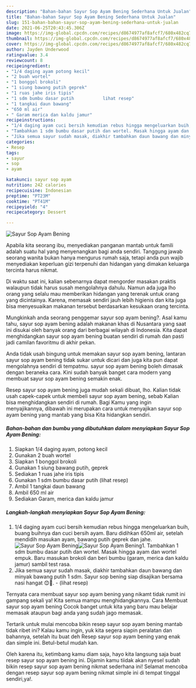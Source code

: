 ```yaml
---
description: "Bahan-bahan Sayur Sop Ayam Bening Sederhana Untuk Jualan"
title: "Bahan-bahan Sayur Sop Ayam Bening Sederhana Untuk Jualan"
slug: 151-bahan-bahan-sayur-sop-ayam-bening-sederhana-untuk-jualan
date: 2021-06-25T20:43:45.306Z
image: https://img-global.cpcdn.com/recipes/d8674977af8afcf7/680x482cq70/sayur-sop-ayam-bening-foto-resep-utama.jpg
thumbnail: https://img-global.cpcdn.com/recipes/d8674977af8afcf7/680x482cq70/sayur-sop-ayam-bening-foto-resep-utama.jpg
cover: https://img-global.cpcdn.com/recipes/d8674977af8afcf7/680x482cq70/sayur-sop-ayam-bening-foto-resep-utama.jpg
author: Jayden Underwood
ratingvalue: 3.4
reviewcount: 8
recipeingredient:
- "1/4 daging ayam potong kecil"
- "2 buah wortel"
- "1 bonggol brokoli"
- "1 siung bawang putih geprek"
- "1 ruas jahe iris tipis"
- "1 sdm bumbu dasar putih           lihat resep"
- "1 tangkai daun bawang"
- "650 ml air"
- " Garam merica dan kaldu jamur"
recipeinstructions:
- "1/4 daging ayam cuci bersih kemudian rebus hingga mengeluarkan buih, buang buihnya dan cuci bersih ayam. Baru didihkan 650ml air, setelah mendidih masukan ayam, bawang putih geprek dan jahe."
- "Tambahkan 1 sdm bumbu dasar putih dan wortel. Masak hingga ayam dan wortel empuk. Baru masukan brokoli dan beri bumbu (garam, merica dan kaldu jamur) sambil test rasa."
- "Jika semua sayur sudah masak, diakhir tambahkan daun bawang dan minyak bawang putih 1 sdm. Sayur sop bening siap disajikan bersama nasi hangat 😊🤗.           (lihat resep)"
categories:
- Resep
tags:
- sayur
- sop
- ayam

katakunci: sayur sop ayam 
nutrition: 242 calories
recipecuisine: Indonesian
preptime: "PT23M"
cooktime: "PT41M"
recipeyield: "4"
recipecategory: Dessert

---
```



![Sayur Sop Ayam Bening](https://img-global.cpcdn.com/recipes/d8674977af8afcf7/680x482cq70/sayur-sop-ayam-bening-foto-resep-utama.jpg)

Apabila kita seorang ibu, menyediakan panganan mantab untuk famili adalah suatu hal yang menyenangkan bagi anda sendiri. Tanggung jawab seorang  wanita bukan hanya mengurus rumah saja, tetapi anda pun wajib menyediakan keperluan gizi terpenuhi dan hidangan yang dimakan keluarga tercinta harus nikmat.

Di waktu  saat ini, kalian sebenarnya dapat mengorder masakan praktis walaupun tidak harus susah mengolahnya dahulu. Namun ada juga lho orang yang selalu mau memberikan hidangan yang terenak untuk orang yang dicintainya. Karena, memasak sendiri jauh lebih higienis dan kita juga bisa menyesuaikan makanan tersebut berdasarkan kesukaan orang tercinta. 



Mungkinkah anda seorang penggemar sayur sop ayam bening?. Asal kamu tahu, sayur sop ayam bening adalah makanan khas di Nusantara yang saat ini disukai oleh banyak orang dari berbagai wilayah di Indonesia. Kita dapat menghidangkan sayur sop ayam bening buatan sendiri di rumah dan pasti jadi camilan favoritmu di akhir pekan.

Anda tidak usah bingung untuk memakan sayur sop ayam bening, lantaran sayur sop ayam bening tidak sukar untuk dicari dan juga kita pun dapat mengolahnya sendiri di tempatmu. sayur sop ayam bening boleh dimasak dengan beraneka cara. Kini sudah banyak banget cara modern yang membuat sayur sop ayam bening semakin enak.

Resep sayur sop ayam bening juga mudah sekali dibuat, lho. Kalian tidak usah capek-capek untuk membeli sayur sop ayam bening, sebab Kalian bisa menghidangkan sendiri di rumah. Bagi Kamu yang ingin menyajikannya, dibawah ini merupakan cara untuk menyajikan sayur sop ayam bening yang mantab yang bisa Kita hidangkan sendiri.

<!--inarticleads1-->

##### Bahan-bahan dan bumbu yang dibutuhkan dalam menyiapkan Sayur Sop Ayam Bening:

1. Siapkan 1/4 daging ayam, potong kecil
1. Gunakan 2 buah wortel
1. Siapkan 1 bonggol brokoli
1. Gunakan 1 siung bawang putih, geprek
1. Sediakan 1 ruas jahe iris tipis
1. Gunakan 1 sdm bumbu dasar putih           (lihat resep)
1. Ambil 1 tangkai daun bawang
1. Ambil 650 ml air
1. Sediakan  Garam, merica dan kaldu jamur




<!--inarticleads2-->

##### Langkah-langkah menyiapkan Sayur Sop Ayam Bening:

1. 1/4 daging ayam cuci bersih kemudian rebus hingga mengeluarkan buih, buang buihnya dan cuci bersih ayam. Baru didihkan 650ml air, setelah mendidih masukan ayam, bawang putih geprek dan jahe.
<img src="https://img-global.cpcdn.com/steps/31637c989642de5b/160x128cq70/sayur-sop-ayam-bening-langkah-memasak-1-foto.jpg" alt="Sayur Sop Ayam Bening"><img src="https://img-global.cpcdn.com/steps/fbd20dfb538a8ddf/160x128cq70/sayur-sop-ayam-bening-langkah-memasak-1-foto.jpg" alt="Sayur Sop Ayam Bening">1. Tambahkan 1 sdm bumbu dasar putih dan wortel. Masak hingga ayam dan wortel empuk. Baru masukan brokoli dan beri bumbu (garam, merica dan kaldu jamur) sambil test rasa.
1. Jika semua sayur sudah masak, diakhir tambahkan daun bawang dan minyak bawang putih 1 sdm. Sayur sop bening siap disajikan bersama nasi hangat 😊🤗. -           (lihat resep)




Ternyata cara membuat sayur sop ayam bening yang nikamt tidak rumit ini gampang sekali ya! Kita semua mampu menghidangkannya. Cara Membuat sayur sop ayam bening Cocok banget untuk kita yang baru mau belajar memasak ataupun bagi anda yang sudah jago memasak.

Tertarik untuk mulai mencoba bikin resep sayur sop ayam bening mantab tidak ribet ini? Kalau kamu ingin, yuk kita segera siapin peralatan dan bahannya, setelah itu buat deh Resep sayur sop ayam bening yang enak dan simple ini. Betul-betul mudah kan. 

Oleh karena itu, ketimbang kamu diam saja, hayo kita langsung saja buat resep sayur sop ayam bening ini. Dijamin kamu tiidak akan nyesel sudah bikin resep sayur sop ayam bening nikmat sederhana ini! Selamat mencoba dengan resep sayur sop ayam bening nikmat simple ini di tempat tinggal sendiri,ya!.

